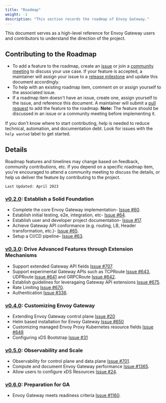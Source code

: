 ```yaml
---
title: "Roadmap"
weight: -1
description: "This section records the roadmap of Envoy Gateway."
---
```


This document serves as a high-level reference for Envoy Gateway users and contributors to understand the direction of
the project.

## Contributing to the Roadmap

- To add a feature to the roadmap, create an [issue][issue] or join a [community meeting][meeting] to discuss your use
  case. If your feature is accepted, a maintainer will assign your issue to a [release milestone][milestones] and update
  this document accordingly.
- To help with an existing roadmap item, comment on or assign yourself to the associated issue.
- If a roadmap item doesn't have an issue, create one, assign yourself to the issue, and reference this document. A
  maintainer will submit a [pull request][PR] to add the feature to the roadmap. __Note:__ The feature should be
  discussed in an issue or a community meeting before implementing it.

If you don't know where to start contributing, help is needed to reduce technical, automation, and documentation debt.
Look for issues with the `help wanted` label to get started.

## Details

Roadmap features and timelines may change based on feedback, community contributions, etc. If you depend on a specific
roadmap item, you're encouraged to attend a community meeting to discuss the details, or help us deliver the feature by
contributing to the project.

`Last Updated: April 2023`

### [v0.2.0][v0.2.0]: Establish a Solid Foundation

- Complete the core Envoy Gateway implementation- [Issue #60][60].
- Establish initial testing, e2e, integration, etc- [Issue #64][64].
- Establish user and developer project documentation- [Issue #17][17].
- Achieve Gateway API conformance (e.g. routing, LB, Header transformation, etc.)- [Issue #65][65].
- Setup a CI/CD pipeline- [Issue #63][63].

### [v0.3.0][v0.3.0]: Drive Advanced Features through Extension Mechanisms

- Support extended Gateway API fields [Issue #707][707].
- Support experimental Gateway APIs such as TCPRoute [Issue #643][643], UDPRoute [Issue #641][641] and GRPCRoute [Issue #642][642].
- Establish guidelines for leveragaing Gateway API extensions [Issue #675][675].
- Rate Limiting [Issue #670][670].
- Authentication [Issue #336][336].

### [v0.4.0][v0.4.0]: Customizing Envoy Gateway

- Extending Envoy Gateway control plane [Issue #20][20]
- Helm based installation for Envoy Gateway [Issue #650][650]
- Customizing managed Envoy Proxy Kubernetes resource fields [Issue #648][648]
- Configuring xDS Bootstrap [Issue #31][31]

### [v0.5.0][v0.5.0]: Observability and Scale

- Observability for control plane and data plane [Issue #701][701].
- Compute and document Envoy Gateway performance [Issue #1365][1365].
- Allow users to configure xDS Resources [Issue #24][24].

### [v0.6.0][v0.6.0]: Preparation for GA

- Envoy Gateway meets readiness criteria [Issue #1160][1160].

[issue]: https://github.com/envoyproxy/gateway/issues
[meeting]: https://docs.google.com/document/d/1i5wa1VsxIbQw7jbWvGmvy8C4Zpp7SGV1aVViSLgqU4M/edit?usp=sharing
[pr]: https://github.com/envoyproxy/gateway/compare
[milestones]: https://github.com/envoyproxy/gateway/milestones
[v0.2.0]: https://github.com/envoyproxy/gateway/milestone/1
[v0.3.0]: https://github.com/envoyproxy/gateway/milestone/7
[v0.4.0]: https://github.com/envoyproxy/gateway/milestone/12
[v0.5.0]: https://github.com/envoyproxy/gateway/milestone/13
[v0.6.0]: https://github.com/envoyproxy/gateway/milestone/15
[17]: https://github.com/envoyproxy/gateway/issues/17
[20]: https://github.com/envoyproxy/gateway/issues/20
[24]: https://github.com/envoyproxy/gateway/issues/24
[31]: https://github.com/envoyproxy/gateway/issues/31
[60]: https://github.com/envoyproxy/gateway/issues/60
[63]: https://github.com/envoyproxy/gateway/issues/63
[64]: https://github.com/envoyproxy/gateway/issues/64
[65]: https://github.com/envoyproxy/gateway/issues/65
[336]: https://github.com/envoyproxy/gateway/issues/336
[641]: https://github.com/envoyproxy/gateway/issues/641
[642]: https://github.com/envoyproxy/gateway/issues/642
[648]: https://github.com/envoyproxy/gateway/issues/648
[650]: https://github.com/envoyproxy/gateway/issues/650
[643]: https://github.com/envoyproxy/gateway/issues/643
[670]: https://github.com/envoyproxy/gateway/issues/670
[675]: https://github.com/envoyproxy/gateway/issues/675
[701]: https://github.com/envoyproxy/gateway/issues/701
[707]: https://github.com/envoyproxy/gateway/issues/707
[1160]: https://github.com/envoyproxy/gateway/issues/1160
[1365]: https://github.com/envoyproxy/gateway/issues/1365
